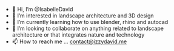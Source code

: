 - 👋 Hi, I’m @IsabelleDavid
- 👀 I’m interested in landscape architecture and 3D design 
- 🌱 I’m currently learning how to use blender, rhino and autocad
- 💞️ I’m looking to collaborate on anything related to landscape architecture or that integrates nature and technology
- 📫 How to reach me ... contact@izzydavid.me

<!---
IsabelleDavid/IsabelleDavid is a ✨ special ✨ repository because its `README.md` (this file) appears on your GitHub profile.
You can click the Preview link to take a look at your changes.
--->
